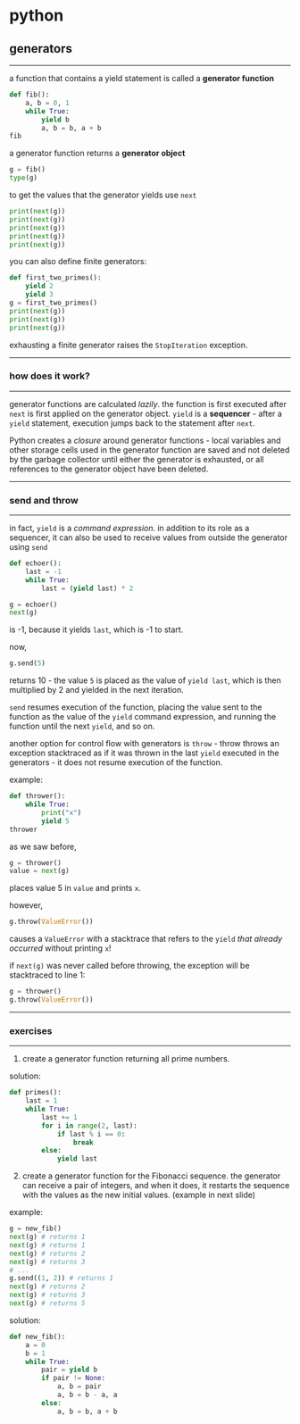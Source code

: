 # python

## generators

---

a function that contains a yield statement is called a **generator function**

```python
def fib():
    a, b = 0, 1
    while True:
        yield b
        a, b = b, a + b
fib
```
<!-- .element: data-thebe-executable-python -->

<!--vert-->

a generator function returns a **generator object**

```python
g = fib()
type(g)
```
<!-- .element: data-thebe-executable-python -->

<!--vert-->
to get the values that the generator yields use `next`

```python
print(next(g))
print(next(g))
print(next(g))
print(next(g))
print(next(g))
```
<!-- .element: data-thebe-executable-python -->
<!--vert-->

you can also define finite generators:
```python
def first_two_primes():
    yield 2
    yield 3
g = first_two_primes()
print(next(g))
print(next(g))
print(next(g))
```
<!-- .element: data-thebe-executable-python -->
exhausting a finite generator raises the `StopIteration` exception.

---

### how does it work?

---
generator functions are calculated *lazily*. the function is first executed after `next` is first applied on the 
generator object. `yield` is a **sequencer** - after a `yield` statement, execution jumps back to the statement after `next`.
<!--vert-->
Python creates a *closure* around generator functions - local variables and other storage cells used in the generator function are
saved and not deleted by the garbage collector until either the generator is exhausted, or all references to the generator
object have been deleted. 

---

### send and throw

---
in fact, `yield` is a *command expression*. in addition to its role as a sequencer, it can also be used to receive
values from outside the generator using `send`
```python
def echoer():
    last = -1
    while True:
        last = (yield last) * 2

g = echoer()
next(g)
```
<!-- .element: data-thebe-executable-python -->

is -1, because it yields `last`, which is -1 to start.
<!--vert-->
now,
```python
g.send(5)
```
<!-- .element: data-thebe-executable-python -->
returns 10 - the value `5` is placed as the value of `yield last`, which is then multiplied by 2 and yielded in the next iteration.

`send` resumes execution of the function, placing the value sent to the function as the value of the `yield`
command expression, and running the function until the next `yield`, and so on.
<!--vert-->

another option for control flow with generators is `throw` - throw throws an exception stacktraced as if it was thrown
 in the last `yield` executed in the generators - it does not resume execution of the function. 
<!--vert-->
example:
```python
def thrower():
    while True:
        print("x")
        yield 5
thrower
```
<!-- .element: data-thebe-executable-python -->
<!--vert-->

as we saw before,
```python
g = thrower()
value = next(g)
```
<!-- .element: data-thebe-executable-python -->

places value 5 in `value` and prints `x`.
<!--vert-->
however,
```python
g.throw(ValueError())
```
<!-- .element: data-thebe-executable-python -->

causes a `ValueError` with a stacktrace that refers to the `yield` *that already occurred* without printing `x`!
<!--vert-->
if `next(g)` was never called before throwing, the exception will be stacktraced to line 1:
```python
g = thrower()
g.throw(ValueError())
```
<!-- .element: data-thebe-executable-python -->

---

### exercises

---
1. create a generator function returning all prime numbers.
<!--vert-->
solution:
```python
def primes():
    last = 1
    while True:
        last += 1
        for i in range(2, last):
            if last % i == 0:
                break
        else:
            yield last
```
<!-- .element: data-thebe-executable-python -->
<!--vert-->
2. create a generator function for the Fibonacci sequence. the generator can receive a pair of integers,
and when it does, it restarts the sequence with the values as the new initial values. (example in next slide)
<!--vert-->
example:
```python
g = new_fib()
next(g) # returns 1
next(g) # returns 1
next(g) # returns 2
next(g) # returns 3
# ...
g.send((1, 2)) # returns 1
next(g) # returns 2
next(g) # returns 3
next(g) # returns 5
```
<!--vert-->
solution:
```python
def new_fib():
    a = 0
    b = 1
    while True:
        pair = yield b
        if pair != None:
            a, b = pair
            a, b = b - a, a
        else:
            a, b = b, a + b
```
